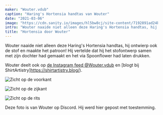 ```yaml
---
maker: "Wouter.vdub"
caption: "Haring's Hortensia handtas van Wouter"
date: "2021-03-06"
image: "https://cdn.sanity.io/images/hl5bw8cj/site-content/7192891ad24b1dc1ccb1a4093dc70e3678bb65c7-661x612.jpg"
intro: "Wouter naaide niet alleen deze Haring's Hortensia handtas, hij ontwierp ook de stof en maakte het patroon! Hij vertelde dat hij het stofontwerp samen met zijn dochter had gemaakt en het via Spoonflower had laten drukken."
title: "Hortensia door Wouter"
---
```


Wouter naaide niet alleen deze Haring's Hortensia handtas, hij ontwierp ook de stof en maakte het patroon! Hij vertelde dat hij het stofontwerp samen met zijn dochter had gemaakt en het via Spoonflower had laten drukken.

Wouter deelt ook op [de Instagram feed @Wouter.vdub](https://www.instagram.com/Wouter.vdub/) en [blogt bij ShirtArtistry]https://shirtartistry.blog/).

![Zicht op de voorkant](https://posts.freesewing.org/uploads/hortensia_by_wouter_hortensia2_ec8a517447.jpg "Zicht op de voorkant")

![Zicht op de zijkant](https://posts.freesewing.org/uploads/hortensia_by_wouter_hortensia3_9946bc8cde.jpg)

![Zicht op de rits](https://posts.freesewing.org/uploads/hortensia_by_wouter_hortensia4_39f92d992c.jpg)

<Note>

Deze foto is van Wouter op Discord. Hij werd hier gepost met toestemming.

</Note>
